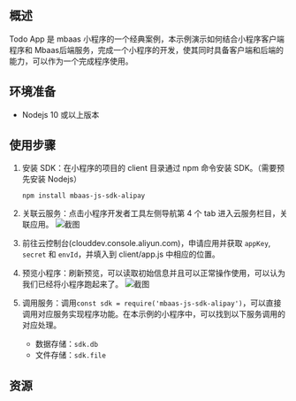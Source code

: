 ## 概述

Todo App 是 mbaas 小程序的一个经典案例，本示例演示如何结合小程序客户端程序和 Mbaas后端服务，完成一个小程序的开发，使其同时具备客户端和后端的能力，可以作为一个完成程序使用。

## 环境准备

* Nodejs 10 或以上版本

## 使用步骤

1. 安装 SDK：在小程序的项目的 client 目录通过 npm 命令安装 SDK。（需要预先安装 Nodejs）
    
    ```
    npm install mbaas-js-sdk-alipay
    ```
    
  
2. 关联云服务：点击小程序开发者工具左侧导航第 4 个 tab 进入云服务栏目，关联应用。
    ![截图](https://cdn.nlark.com/yuque/0/2018/png/84303/1536762551947-cfc8ac0d-06d9-4f80-b707-7b827cc408c2.png)

3. 前往云控制台(clouddev.console.aliyun.com)，申请应用并获取 `appKey`, `secret` 和 `envId`，并填入到 client/app.js 中相应的位置。
    
4. 预览小程序：刷新预览，可以读取初始信息并且可以正常操作使用，可以认为我们已经将小程序跑起来了。
    ![截图](https://cdn.nlark.com/yuque/0/2018/png/84303/1536985350442-fc2f8bf3-7b17-4ea5-95aa-5b8dc7182435.png)

5. 调用服务：调用`const sdk = require('mbaas-js-sdk-alipay')`，可以直接调用对应服务实现程序功能。在本示例的小程序中，可以找到以下服务调用的对应处理。
    * 数据存储：`sdk.db`
    * 文件存储：`sdk.file`

## 资源
